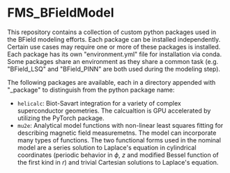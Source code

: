# FMS_BFieldModel
This repository contains a collection of custom python packages used in the BField modeling efforts. Each package can be installed independently. Certain use cases may require one or more of these packages is installed. Each package has its own "environment.yml" file for installation via conda. Some packages share an environment as they share a common task (e.g. "BField_LSQ" and "BField_PINN" are both used during the modeling step).

The following packages are available, each in a directory appended with "_package" to distinguish from the python package name:
- `helicalc`: Biot-Savart integration for a variety of complex superconductor geometries. The calcualtion is GPU accelerated by utilizing the PyTorch package.
- `mu2e`: Analytical model functions with non-linear least squares fitting for describing magnetic field measuremetns. The model can incorporate many types of functions. The two functional forms used in the nominal model are a series solution to Laplace's equation in cylindrical coordinates (periodic behavior in $\phi$, $z$ and modified Bessel function of the first kind in $r$) and trivial Cartesian solutions to Laplace's equation.
